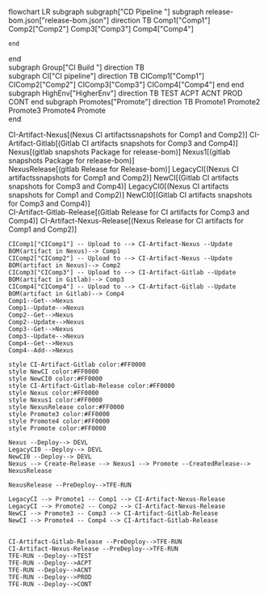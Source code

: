 flowchart LR
 subgraph subgraph["CD Pipeline "]
    subgraph release-bom.json["release-bom.json"]
        direction TB
            Comp1["Comp1"]
            Comp2["Comp2"]
            Comp3["Comp3"]
            Comp4["Comp4"]
                
    end
 end  
 subgraph Group["CI Build "]
    direction TB          
    subgraph CI["CI pipeline"]
        direction TB
            CIComp1["Comp1"]
            CIComp2["Comp2"]
            CIComp3["Comp3"]
            CIComp4["Comp4"]
    end
 end
 subgraph HighEnv["HigherEnv"]
    direction TB
        TEST
        ACPT
        ACNT
        PROD
        CONT
 end
 subgraph Promotes["Promote"]
    direction TB
        Promote1
        Promote2
        Promote3
        Promote4
        Promote      
 end 

  CI-Artifact-Nexus[(Nexus CI artifactssnapshots for Comp1 and Comp2)]
  CI-Artifact-Gitlab[(Gitlab CI artifacts snapshots for Comp3 and Comp4)]  
  Nexus[(gitlab snapshots Package for release-bom)]
  Nexus1[(gitlab snapshots Package for release-bom)]  
  NexusRelease[(gitlab Release for Release-bom)]
  LegacyCI[(Nexus CI artifactssnapshots for Comp1 and Comp2)]
  NewCI[(Gitlab CI artifacts snapshots for Comp3 and Comp4)]
  LegacyCI0[(Nexus CI artifacts snapshots for Comp1 and Comp2)]
  NewCI0[(Gitlab CI artifacts snapshots for Comp3 and Comp4)]  
  CI-Artifact-Gitlab-Release[(Gitlab Release for CI artifacts for Comp3 and Comp4)]
  CI-Artifact-Nexus-Release[(Nexus Release for CI artifacts for Comp1 and Comp2)]

    CIComp1["CIComp1"] -- Upload to --> CI-Artifact-Nexus --Update BOM(artifact in Nexus)--> Comp1
    CIComp2["CIComp2"] -- Upload to --> CI-Artifact-Nexus --Update BOM(artifact in Nexus)--> Comp2  
    CIComp3["CIComp3"] -- Upload to --> CI-Artifact-Gitlab --Update BOM(artifact in Gitlab)--> Comp3
    CIComp4["CIComp4"] -- Upload to --> CI-Artifact-Gitlab --Update BOM(artifact in Gitlab)--> Comp4       
    Comp1--Get-->Nexus
    Comp1--Update-->Nexus    
    Comp2--Get-->Nexus
    Comp2--Update-->Nexus    
    Comp3--Get-->Nexus
    Comp3--Update-->Nexus
    Comp4--Get-->Nexus
    Comp4--Add-->Nexus

    style CI-Artifact-Gitlab color:#FF0000
    style NewCI color:#FF0000
    style NewCI0 color:#FF0000
    style CI-Artifact-Gitlab-Release color:#FF0000           
    style Nexus color:#FF0000
    style Nexus1 color:#FF0000
    style NexusRelease color:#FF0000
    style Promote3 color:#FF0000   
    style Promote4 color:#FF0000 
    style Promote color:#FF0000 

    Nexus --Deploy--> DEVL
    LegacyCI0 --Deploy--> DEVL
    NewCI0 --Deploy--> DEVL   
    Nexus --> Create-Release --> Nexus1 --> Promote --CreatedRelease--> NexusRelease

    NexusRelease --PreDeploy-->TFE-RUN

    LegacyCI --> Promote1 -- Comp1 --> CI-Artifact-Nexus-Release
    LegacyCI --> Promote2 -- Comp2 --> CI-Artifact-Nexus-Release
    NewCI --> Promote3 -- Comp3 --> CI-Artifact-Gitlab-Release
    NewCI --> Promote4 -- Comp4 --> CI-Artifact-Gitlab-Release

 
    CI-Artifact-Gitlab-Release --PreDeploy-->TFE-RUN
    CI-Artifact-Nexus-Release --PreDeploy-->TFE-RUN
    TFE-RUN --Deploy-->TEST
    TFE-RUN --Deploy-->ACPT
    TFE-RUN --Deploy-->ACNT
    TFE-RUN --Deploy-->PROD
    TFE-RUN --Deploy-->CONT
    
